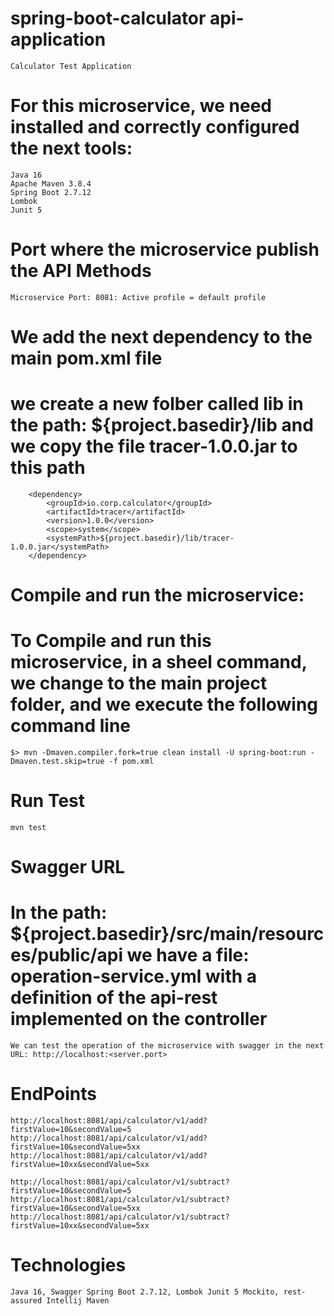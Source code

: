 # spring-boot-calculator api-application

    Calculator Test Application

# For this microservice, we need installed and correctly configured the next tools:

    Java 16
    Apache Maven 3.8.4
    Spring Boot 2.7.12
    Lombok 
    Junit 5

# Port where the microservice publish the API Methods

    Microservice Port: 8081: Active profile = default profile

# We add the next dependency to the main pom.xml file

# we create a new folber called lib in the path: ${project.basedir}/lib and we copy the file tracer-1.0.0.jar to this path

        <dependency>
            <groupId>io.corp.calculator</groupId>
            <artifactId>tracer</artifactId>
            <version>1.0.0</version>
            <scope>system</scope>
            <systemPath>${project.basedir}/lib/tracer-1.0.0.jar</systemPath>
        </dependency>

# Compile and run the microservice:

# To Compile and run this microservice, in a sheel command, we change to the main project folder, and we execute the following command line

    $> mvn -Dmaven.compiler.fork=true clean install -U spring-boot:run -Dmaven.test.skip=true -f pom.xml

# Run Test

    mvn test

# Swagger URL

# In the path: ${project.basedir}/src/main/resources/public/api we have a file: operation-service.yml with a definition of the api-rest implemented on the controller

    We can test the operation of the microservice with swagger in the next URL: http://localhost:<server.port>

# EndPoints

    http://localhost:8081/api/calculator/v1/add?firstValue=10&secondValue=5
    http://localhost:8081/api/calculator/v1/add?firstValue=10&secondValue=5xx
    http://localhost:8081/api/calculator/v1/add?firstValue=10xx&secondValue=5xx

    http://localhost:8081/api/calculator/v1/subtract?firstValue=10&secondValue=5
    http://localhost:8081/api/calculator/v1/subtract?firstValue=10&secondValue=5xx
    http://localhost:8081/api/calculator/v1/subtract?firstValue=10xx&secondValue=5xx

# Technologies

    Java 16, Swagger Spring Boot 2.7.12, Lombok Junit 5 Mockito, rest-assured Intellij Maven
